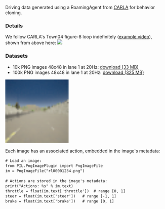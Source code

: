 Driving data generated using a RoamingAgent from [CARLA](http://carla.org/) for behavior cloning.

### Details

We follow CARLA's Town04 figure-8 loop indefinitely ([example video](https://drive.google.com/a/berkeley.edu/file/d/15IsPqlN7dKKemcE8VbE_Afebe-xVcDRi/view?usp=sharing)),
shown from above here:
<img src="images/carla-town04.png">

### Datasets
 - 10k PNG images 48x48 in lane 1 at 20Hz: [download (33 MB)](https://drive.google.com/a/berkeley.edu/file/d/1ZShsI8a_oU7gJSHvSmk7Z58uVC9FXsgc/view?usp=sharing)
 - 100k PNG images 48x48 in lane 1 at 20Hz: [download (325 MB)](https://drive.google.com/a/berkeley.edu/file/d/1HsVe84IMfhmL5pMEJMdm19MWEDyh18Gt/view?usp=sharing)
<img src="images/carla-town04-lane1-48x48.png" width="200">

Each image has an associated action, embedded in the image's metadata:
```
# Load an image:
from PIL.PngImagePlugin import PngImageFile
im = PngImageFile("rl00001234.png")

# Actions are stored in the image's metadata:
print("Actions: %s" % im.text)
throttle = float(im.text['throttle'])  # range [0, 1]
steer = float(im.text['steer'])   # range [-1, 1]
brake = float(im.text['brake'])   # range [0, 1]
```

